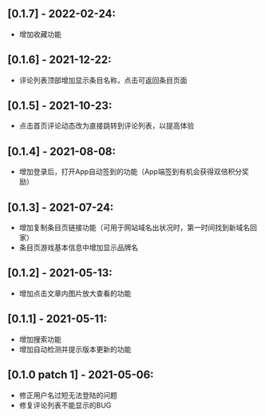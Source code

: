 ## [0.1.7] - 2022-02-24:
* 增加收藏功能

## [0.1.6] - 2021-12-22:
* 评论列表顶部增加显示条目名称，点击可返回条目页面

## [0.1.5] - 2021-10-23:
* 点击首页评论动态改为直接跳转到评论列表，以提高体验

## [0.1.4] - 2021-08-08:
* 增加登录后，打开App自动签到的功能（App端签到有机会获得双倍积分奖励）

## [0.1.3] - 2021-07-24:
* 增加复制条目页链接功能（可用于网站域名出状况时，第一时间找到新域名回家）
* 条目页游戏基本信息中增加显示品牌名

## [0.1.2] - 2021-05-13:
* 增加点击文章内图片放大查看的功能

## [0.1.1] - 2021-05-11:
* 增加搜索功能
* 增加自动检测并提示版本更新的功能

## [0.1.0 patch 1] - 2021-05-06:
* 修正用户名过短无法登陆的问题
* 修复评论列表不能显示的BUG
